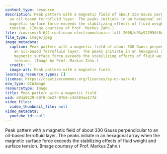 ```yaml
---
content_type: resource
description: Peak pattern with a magnetic field of about 330 Gauss perpendicular to
  an oil-based ferrofluid layer. The peaks initiate in an hexagonal array when the
  magnetic surface force exceeds the stabilizing effects of fluid weight and surface
  tension. (Image courtesy of Prof. Markus Zahn.)
file: /courses/6-642-continuum-electromechanics-fall-2008/d93a922950f8de2797b9c4d404ae177d_6-642f08-th.jpg
file_type: image/jpeg
image_metadata:
  caption: Peak pattern with a magnetic field of about 330 Gauss perpendicular to
    an oil-based ferrofluid layer. The peaks initiate in an hexagonal array when the
    magnetic surface force exceeds the stabilizing effects of fluid weight and surface
    tension. (Image by Prof. Markus Zahn.)
  credit: ''
  image-alt: Peak pattern with a magnetic field.
learning_resource_types: []
license: https://creativecommons.org/licenses/by-nc-sa/4.0/
ocw_type: OCWImage
resourcetype: Image
title: Peak pattern with a magnetic field
uid: d93a9229-50f8-de27-97b9-c4d404ae177d
video_files:
  video_thumbnail_file: null
video_metadata:
  youtube_id: null
---
```

Peak pattern with a magnetic field of about 330 Gauss perpendicular to an oil-based ferrofluid layer. The peaks initiate in an hexagonal array when the magnetic surface force exceeds the stabilizing effects of fluid weight and surface tension. (Image courtesy of Prof. Markus Zahn.)